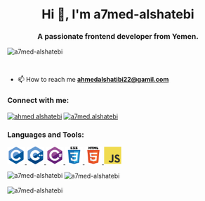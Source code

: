 <h1 align="center">Hi 👋, I'm a7med-alshatebi</h1>
<h3 align="center">A passionate frontend developer from Yemen.</h3>

<p align="left"> <img src="https://komarev.com/ghpvc/?username=a7med-alshatebi&label=Profile%20views&color=0e75b6&style=flat" alt="a7med-alshatebi" /> </p>

<p align="left"> <a href="https://twitter.com/" target="blank"><img src="https://img.shields.io/twitter/follow/?logo=twitter&style=for-the-badge" alt="" /></a> </p>

- 📫 How to reach me **ahmedalshatibi22@gamil.com**

<h3 align="left">Connect with me:</h3>
<p align="left">
<a href="https://fb.com/ahmed alshatebi" target="blank"><img align="center" src="https://raw.githubusercontent.com/rahuldkjain/github-profile-readme-generator/master/src/images/icons/Social/facebook.svg" alt="ahmed alshatebi" height="30" width="40" /></a>
<a href="https://instagram.com/a7med.alshatebi" target="blank"><img align="center" src="https://raw.githubusercontent.com/rahuldkjain/github-profile-readme-generator/master/src/images/icons/Social/instagram.svg" alt="a7med.alshatebi" height="30" width="40" /></a>
</p>

<h3 align="left">Languages and Tools:</h3>
<p align="left"> <a href="https://www.cprogramming.com/" target="_blank" rel="noreferrer"> <img src="https://raw.githubusercontent.com/devicons/devicon/master/icons/c/c-original.svg" alt="c" width="40" height="40"/> </a> <a href="https://www.w3schools.com/cpp/" target="_blank" rel="noreferrer"> <img src="https://raw.githubusercontent.com/devicons/devicon/master/icons/cplusplus/cplusplus-original.svg" alt="cplusplus" width="40" height="40"/> </a> <a href="https://www.w3schools.com/cs/" target="_blank" rel="noreferrer"> <img src="https://raw.githubusercontent.com/devicons/devicon/master/icons/csharp/csharp-original.svg" alt="csharp" width="40" height="40"/> </a> <a href="https://www.w3schools.com/css/" target="_blank" rel="noreferrer"> <img src="https://raw.githubusercontent.com/devicons/devicon/master/icons/css3/css3-original-wordmark.svg" alt="css3" width="40" height="40"/> </a> <a href="https://www.w3.org/html/" target="_blank" rel="noreferrer"> <img src="https://raw.githubusercontent.com/devicons/devicon/master/icons/html5/html5-original-wordmark.svg" alt="html5" width="40" height="40"/> </a> <a href="https://developer.mozilla.org/en-US/docs/Web/JavaScript" target="_blank" rel="noreferrer"> <img src="https://raw.githubusercontent.com/devicons/devicon/master/icons/javascript/javascript-original.svg" alt="javascript" width="40" height="40"/> </a> </p>

<p><img align="left" src="https://github-readme-stats.vercel.app/api/top-langs?username=a7med-alshatebi&show_icons=true&locale=en&layout=compact" alt="a7med-alshatebi" /></p>

<p>&nbsp;<img align="center" src="https://github-readme-stats.vercel.app/api?username=a7med-alshatebi&show_icons=true&locale=en" alt="a7med-alshatebi" /></p>

<p><img align="center" src="https://github-readme-streak-stats.herokuapp.com/?user=a7med-alshatebi&" alt="a7med-alshatebi" /></p>
